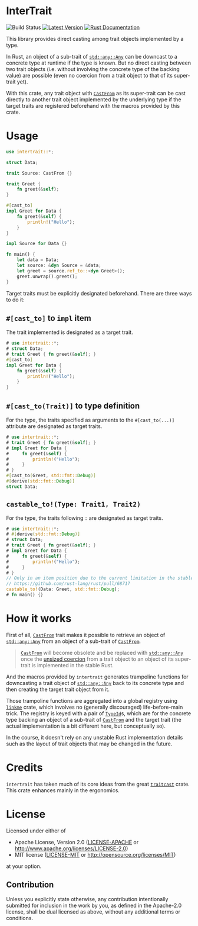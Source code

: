 # InterTrait

![Build Status](https://github.com/CodeChain-io/intertrait/workflows/ci/badge.svg)
[![Latest Version](https://img.shields.io/crates/v/intertrait.svg)](https://crates.io/crates/intertrait)
[![Rust Documentation](https://img.shields.io/badge/api-rustdoc-blue.svg)](https://docs.rs/intertrait)

This library provides direct casting among trait objects implemented by a type.

In Rust, an object of a sub-trait of [`std::any::Any`] can be downcast to a concrete type at runtime if the type is known. But no direct casting between two trait objects (i.e. without involving the concrete type of the backing value) are possible (even no coercion from a trait object to that of its super-trait yet).

With this crate, any trait object with [`CastFrom`] as its super-trait can be cast directly to another trait object implemented by the underlying type if the target traits are registered beforehand with the macros provided by this crate.

# Usage
```rust
use intertrait::*;

struct Data;

trait Source: CastFrom {}

trait Greet {
    fn greet(&self);
}

#[cast_to]
impl Greet for Data {
    fn greet(&self) {
        println!("Hello");
    }
}

impl Source for Data {}

fn main() {
    let data = Data;
    let source: &dyn Source = &data;
    let greet = source.ref_to::<dyn Greet>();
    greet.unwrap().greet();
}
```

Target traits must be explicitly designated beforehand. There are three ways to do it:

## `#[cast_to]` to `impl` item
The trait implemented is designated as a target trait.

```rust
# use intertrait::*;
# struct Data;
# trait Greet { fn greet(&self); }
#[cast_to]
impl Greet for Data {
    fn greet(&self) {
        println!("Hello");
    }
}
```

## `#[cast_to(Trait)]` to type definition
For the type, the traits specified as arguments to the `#[cast_to(...)]` attribute are designated as target traits.

```rust
# use intertrait::*;
# trait Greet { fn greet(&self); }
# impl Greet for Data {
#     fn greet(&self) {
#         println!("Hello");
#     }
# }
#[cast_to(Greet, std::fmt::Debug)]
#[derive(std::fmt::Debug)]
struct Data;
```

## `castable_to!(Type: Trait1, Trait2)`
For the type, the traits following `:` are designated as target traits.

```rust
# use intertrait::*;
# #[derive(std::fmt::Debug)]
# struct Data;
# trait Greet { fn greet(&self); }
# impl Greet for Data {
#     fn greet(&self) {
#         println!("Hello");
#     }
# }
// Only in an item position due to the current limitation in the stable Rust.
// https://github.com/rust-lang/rust/pull/68717
castable_to!(Data: Greet, std::fmt::Debug);
# fn main() {}
```

# How it works
First of all, [`CastFrom`] trait makes it possible to retrieve an object of [`std::any::Any`] from an object of a sub-trait of [`CastFrom`]. 

> [`CastFrom`] will become obsolete and be replaced with [`std::any::Any`] once the [unsized coercion](https://doc.rust-lang.org/reference/type-coercions.html#unsized-coercions) from a trait object to an object of its super-trait is implemented in the stable Rust.

And the macros provided by `intertrait` generates trampoline functions for downcasting a trait object of [`std::any::Any`] back to its concrete type and then creating the target trait object from it.

Those trampoline functions are aggregated into a global registry using [`linkme`](https://github.com/dtolnay/linkme/) crate, which involves no (generally discouraged) life-before-main trick. The registry is keyed with a pair of [`TypeId`]s, which are for the concrete type backing an object of a sub-trait of [`CastFrom`] and the target trait (the actual implementation is a bit different here, but conceptually so).

In the course, it doesn't rely on any unstable Rust implementation details such as the layout of trait objects that may be changed in the future.

# Credits
`intertrait` has taken much of its core ideas from the great [`traitcast`](https://github.com/bch29/traitcast) crate. This crate enhances mainly in the ergonomics.

# License
Licensed under either of

 * Apache License, Version 2.0
   ([LICENSE-APACHE](LICENSE-APACHE) or http://www.apache.org/licenses/LICENSE-2.0)
 * MIT license
   ([LICENSE-MIT](LICENSE-MIT) or http://opensource.org/licenses/MIT)

at your option.

## Contribution
Unless you explicitly state otherwise, any contribution intentionally submitted
for inclusion in the work by you, as defined in the Apache-2.0 license, shall be
dual licensed as above, without any additional terms or conditions.

[`std::any::Any`]: https://doc.rust-lang.org/std/any/trait.Any.html
[`TypeId`]: https://doc.rust-lang.org/std/any/struct.TypeId.html
[`CastFrom`]: https://docs.rs/intertrait/*/intertrait/trait.CastFrom.html